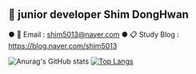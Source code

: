## 🐤 junior developer Shim DongHwan
● 📨 Email : shim5013@naver.com
● 📋 Study Blog : https://blog.naver.com/shim5013 

<!--
**controller22/controller22** is a ✨ _special_ ✨ repository because its `README.md` (this file) appears on your GitHub profile.

Here are some ideas to get you started:

- 🔭 I’m currently working on ...
- 🌱 I’m currently learning ...
- 👯 I’m looking to collaborate on ...
- 🤔 I’m looking for help with ...
- 💬 Ask me about ...
- 📫 How to reach me: ...
- 😄 Pronouns: ...
- ⚡ Fun fact: ...
-->
![Anurag's GitHub stats](https://github-readme-stats.vercel.app/api?username=controller22&show_icons=true&theme=radical)
[![Top Langs](https://github-readme-stats.vercel.app/api/top-langs/?username=controller22&layout=compact)](https://github.com/controller22/github-readme-stats)
